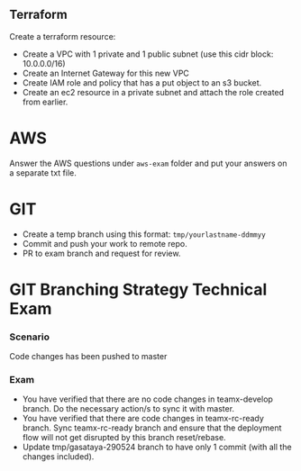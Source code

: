 ## Terraform
Create a terraform resource:

* Create a VPC with 1 private and 1 public subnet (use this cidr block: 10.0.0.0/16)
* Create an Internet Gateway for this new VPC
* Create IAM role and policy that has a put object to an s3 bucket.
* Create an ec2 resource in a private subnet and attach the role created from earlier.


# AWS
Answer the AWS questions under `aws-exam` folder and put your answers on a separate txt file.


# GIT
- Create a temp branch using this format: `tmp/yourlastname-ddmmyy`
- Commit and push your work to remote repo.
- PR to exam branch and request for review.

# GIT Branching Strategy Technical Exam
### Scenario
Code changes has been pushed to master

### Exam
- You have verified that there are no code changes in teamx-develop branch. Do the necessary action/s to sync it with master.
- You have verified that there are code changes in teamx-rc-ready branch. Sync teamx-rc-ready branch and ensure that the deployment flow will not get disrupted by this branch reset/rebase.
- Update tmp/gasataya-290524 branch to have only 1 commit (with all the changes included).

